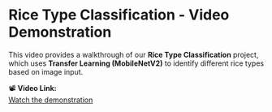 # Rice Type Classification - Video Demonstration

This video provides a walkthrough of our **Rice Type Classification** project, which uses **Transfer Learning (MobileNetV2)** to identify different rice types based on image input.

📽️ **Video Link:**  
[Watch the demonstration](https://drive.google.com/file/d/1jN6wnkEDq10obtEGKMR8xhToM6KvQJEN/view?usp=sharing)
